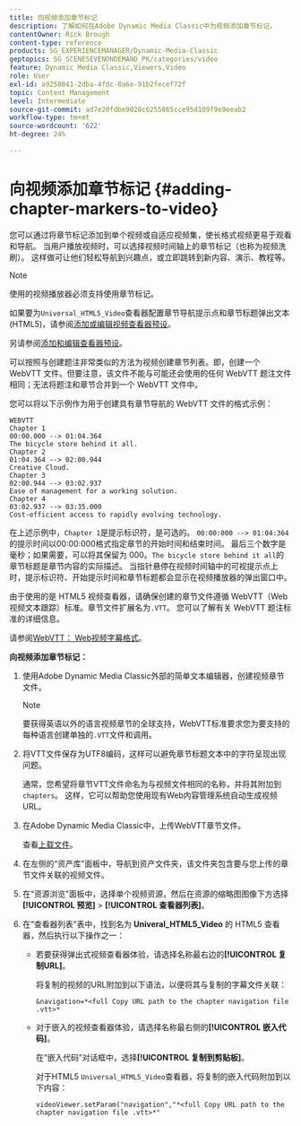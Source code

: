 ```yaml
---
title: 向视频添加章节标记
description: 了解如何在Adobe Dynamic Media Classic中为视频添加章节标记。
contentOwner: Rick Brough
content-type: reference
products: SG_EXPERIENCEMANAGER/Dynamic-Media-Classic
geptopics: SG_SCENESEVENONDEMAND_PK/categories/video
feature: Dynamic Media Classic,Viewers,Video
role: User
exl-id: a9250841-2dba-4fdc-8a6e-91b2fecef72f
topic: Content Management
level: Intermediate
source-git-commit: ad7e20fdbe9028c6255865cce95d109f9e9eeab2
workflow-type: tm+mt
source-wordcount: '622'
ht-degree: 24%

---
```


# 向视频添加章节标记 {#adding-chapter-markers-to-video}

您可以通过将章节标记添加到单个视频或自适应视频集，使长格式视频更易于观看和导航。 当用户播放视频时，可以选择视频时间轴上的章节标记（也称为视频洗刷）。 这样做可让他们轻松导航到兴趣点，或立即跳转到新内容、演示、教程等。

>[!NOTE]
>
>使用的视频播放器必须支持使用章节标记。

如果要为`Universal_HTML5_Video`查看器配置章节导航提示点和章节标题弹出文本(HTML5)，请参阅[添加或编辑视频查看器预设](previewing-videos-video-viewer.md#adding_or_editing_a_video_viewer_preset)。

另请参阅[添加和编辑查看器预设](application-setup.md#adding_and_editing_viewer_presets)。

可以按照与创建题注非常类似的方法为视频创建章节列表。即，创建一个 WebVTT 文件。但要注意，该文件不能与可能还会使用的任何 WebVTT 题注文件相同；无法将题注和章节合并到一个 WebVTT 文件中。

您可以将以下示例作为用于创建具有章节导航的 WebVTT 文件的格式示例：

```as3
WEBVTT 
Chapter 1 
00:00.000 --> 01:04.364 
The bicycle store behind it all. 
Chapter 2 
01:04.364 --> 02:00.944 
Creative Cloud. 
Chapter 3 
02:00.944 --> 03:02.937 
Ease of management for a working solution. 
Chapter 4 
03:02.937 --> 03:35.000 
Cost-efficient access to rapidly evolving technology.
```

在上述示例中，`Chapter 1`是提示标识符，是可选的。 `00:00:000 --> 01:04:364`的提示时间以00:00:000格式指定章节的开始时间和结束时间。 最后三个数字是毫秒；如果需要，可以将其保留为 000。`The bicycle store behind it all`的章节标题是章节内容的实际描述。 当指针悬停在视频时间轴中的可视提示点上时，提示标识符、开始提示时间和章节标题都会显示在视频播放器的弹出窗口中。

由于使用的是 HTML5 视频查看器，请确保创建的章节文件遵循 WebVTT（Web 视频文本跟踪）标准。章节文件扩展名为`.VTT`。 您可以了解有关 WebVTT 题注标准的详细信息。

请参阅[WebVTT： Web视频字幕格式](https://w3c.github.io/webvtt/)。

**向视频添加章节标记：**

1. 使用Adobe Dynamic Media Classic外部的简单文本编辑器，创建视频章节文件。

   >[!NOTE]
   >
   >要获得英语以外的语言视频章节的全球支持，WebVTT标准要求您为要支持的每种语言创建单独的`.VTT`文件和调用。

1. 将VTT文件保存为UTF8编码，这样可以避免章节标题文本中的字符呈现出现问题。

   通常，您希望将章节VTT文件命名为与视频文件相同的名称，并将其附加到`chapters`。 这样，它可以帮助您使用现有Web内容管理系统自动生成视频URL。

1. 在Adobe Dynamic Media Classic中，上传WebVTT章节文件。

   查看[上载文件](uploading-files.md#uploading_files)。

1. 在左侧的“资产库”面板中，导航到资产文件夹，该文件夹包含要与您上传的章节文件关联的视频文件。
1. 在“资源浏览”面板中，选择单个视频资源，然后在资源的缩略图图像下方选择&#x200B;**[!UICONTROL 预览]** > **[!UICONTROL 查看器列表]**。
1. 在“查看器列表”表中，找到名为 **Univeral_HTML5_Video** 的 HTML5 查看器，然后执行以下操作之一：

   * 若要获得弹出式视频查看器体验，请选择名称最右边的&#x200B;**[!UICONTROL 复制URL]**。

     将复制的视频的URL附加到以下语法，以便将其与复制的字幕文件关联：

     `&navigation=*<full Copy URL path to the chapter navigation file .vtt>*`

   * 对于嵌入的视频查看器体验，请选择名称最右侧的&#x200B;**[!UICONTROL 嵌入代码]**。

     在“嵌入代码”对话框中，选择&#x200B;**[!UICONTROL 复制到剪贴板]**。

     对于HTML5 `Universal_HTML5_Video`查看器，将复制的嵌入代码附加到以下内容：

     `videoViewer.setParam("navigation","*<full Copy URL path to the chapter navigation file .vtt>*"`
